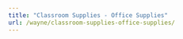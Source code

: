 ```yaml
---
title: "Classroom Supplies - Office Supplies"
url: /wayne/classroom-supplies-office-supplies/
---
```

